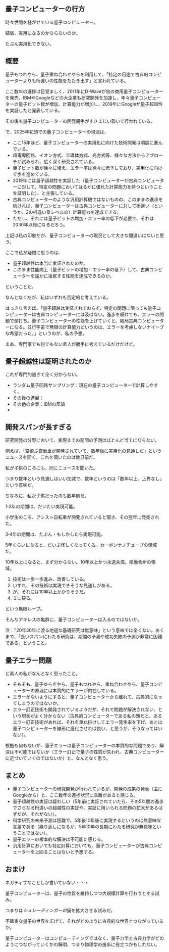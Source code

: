## 量子コンピューターの行方
時々世間を騒がせている量子コンピューター。

結局、実用になるのかならないのか。

たぶん実用化できない。



## 概要
量子もつれやら、量子重ね合わせやらを利用して、「特定の用途で古典的コンピューターよりも桁違いの性能をたたき出す」と言われている。

ここ数年の進捗は目覚ましく、2011年にD-Waveが初の商用量子コンピューターを発売、IBMやGoogleなどの大企業も研究開発を加速し、年々量子コンピューターの量子ビット数が増加、計算能力が増加し、2019年にGoogleが量子超越性を実証したと発表している。

その後も量子コンピューターの開発競争がすさまじい勢いで行われている。

で、2025年初頭での量子コンピューターの現況は、

- ここ15年ほど、量子コンピューターの実用化に向けた技術開発は順調に進んでいる。
- 超電導回路、イオン方式、半導体方式、光方式等、様々な方法からアプローチが試みられ、広く深く研究されている。
- 量子ビット数が徐々に増え、エラー率は徐々に低下しており、実用化に向けて歩を進めている。
- 2019年には量子超越性を実証した（量子コンピューターが古典コンピューターに対して、特定の問題においてはるかに優れた計算能力を持つということを証明した）、と主張している。
- 古典コンピューターのような汎用計算機ではないものの、このままの進歩を続ければ、量子コンピューターは古典コンピューターに対して桁違い（というか、2の桁違い乗レベルの）計算能力を達成できる。
- ただし、それには量子ビットの増加・エラー率の低下が必要で、それは2030年以降になるだろう。

上記は私の印象だが、量子コンピューターの現況として大きな間違いはないと思う。



ここで私が疑問に思うのは、

- 量子超越性は本当に実証されたのか。
- このまま性能向上（量子ビットの増加・エラー率の低下）して、古典コンピューターを遥かに凌駕する性能を達成できるのか。

ということだ。



なんとなくだが、私はいずれも否定的と考えている。

はっきり言えば、「量子超越は実証されておらず、特定の問題に限っても量子コンピューターは古典コンピューターには及ばない。進歩を続けても、エラーの問題で頭打ち。量子コンピューターの性能を上げていくと、結局古典コンピューターになる。並行宇宙で無限の計算能力というのは、エラーを考慮しないナイーブな希望だった。」というのが、私の予想。

まあ、専門家でも何でもない素人が勝手に考えているだけだけど。



## 量子超越性は証明されたのか

これが専門的過ぎて全く分からない。

- ランダム量子回路サンプリング：現在の量子コンピューターで計算しやすく、
- その後の進展：
- その他の企業：IBMの反論
- 




## 開発スパンが長すぎる
研究開発の分野において、実現までの期間の予測はほとんど当てにならない。

例えば、「空飛ぶ自動車が開発されていて、数年後に実用化の見通しだ」というニュースを聞く。これを聞いたのは数日前だ。

私が子供のころにも、同じニュースを聞いた。

つまり数年という見通しはいい加減で、数年というのは「数年以上、上界なし」という意味だ。

ちなみに、私が子供だったのも数年前だ。



1‐2年の期間は、だいたい実現可能。

小学生のころ、アシスト自転車が開発されていると聞き、その翌年に発売された。



3‐4年の期間は、たぶん・もしかしたら実現可能。

5年くらいになると、だいぶ怪しくなってくる。カーボンナノチューブの領域だ。

10年以上になると、まず分からない。10年以上かつ永遠未満。核融合炉の領域。



1. 技術は一歩一歩進み、改善している。
2. いずれ、その技術は実現できそうな見通しがある。
3. が、それには10年以上かかりそうだ。
4. １に戻る。

という無限ループ。

そんなアキレスの亀群に、量子コンピューターは入るのではないか。

注：「20年30年に渡る地道な基礎研究は無意味」という意味では全くない。あくまで、「長いスパンにわたる研究は、期間の予測や成功失敗の予測が非常に困難である」ということ。



## 量子エラー問題
ど素人の私がなんとなく思ったこと。
- そもそも、量子ゆらぎやら、量子もつれやら、重ね合わせやら、量子コンピューターの原理には本質的にエラーが内在している。
- エラーがないようにすると、量子コンピューターから離れて、古典的になってしまうのではないか。
- エラー訂正技術も開発されているようだが、それで問題が解決されない、という現状がよく分からない（古典的コンピューターである私の頭だと、あるエラー訂正技術があれば、それを重ね掛けしてエラー発生率を下げ、あとは量子コンピューターを線形に進化させれば良い、と思うが、そうなってはいない）。

根拠も何もないが、量子エラーは量子コンピューターの本質的な問題であり、解決は不可能ではないか（エラー訂正で量子の性質が失われ、古典コンピューターに近づいていくのではないか）と、なんとなく思う。



## まとめ

- 量子コンピューターの研究開発が行われているが、開発の成果の発表（主にGoogleから）と、ここ数年の進捗状況に乖離があると感じる。
- 量子超越性の実証は疑わしい（5年前に実証されていたら、その5年間の進歩でさらなる桁違いの超越性の実証や、実証に用いられる問題の拡大があるはずだが、それがない）。
- 科学研究の未来予測は困難で、5年後10年後に実現するというのは無意味な言葉である（繰り返しになるが、5年10年の長期にわたる研究が無意味ということではない）。
- 量子エラーの根本的な解決は不可能に感じる。
- 汎用計算においても特定計算においても、量子コンピューターが古典コンピューターを上回ることはないと予想する。



## おまけ

ネガティブなことしか書いていない・・・

量子コンピューターは、量子の性質を維持しつつ大規模計算を行おうとする試み。

つまりは*シュレーディンガーの*猫を拡大させる試みだ。

不確実な量子の世界を広げて、それがどのように古典的な世界とつながっているか。

量子コンピューターはコンピューティングではなく、量子力学と古典力学がどのようにつながっていくかの解明、つまり物理学の進歩に役立つかもしれない。

